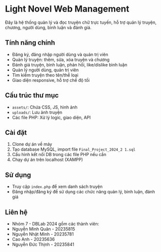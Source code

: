 # Light Novel Web Management

Đây là hệ thống quản lý và đọc truyện chữ trực tuyến, hỗ trợ quản lý truyện, chương, người dùng, bình luận và đánh giá.

## Tính năng chính

- Đăng ký, đăng nhập người dùng và quản trị viên
- Quản lý truyện: thêm, sửa, xóa truyện và chương
- Đánh giá truyện, bình luận, phản hồi, like/dislike bình luận
- Quản lý người dùng, quản trị viên
- Tìm kiếm truyện theo tên/thể loại
- Giao diện responsive, hỗ trợ chế độ tối

## Cấu trúc thư mục

- `assets/`: Chứa CSS, JS, hình ảnh
- `uploads/`: Lưu ảnh truyện
- Các file PHP: Xử lý logic, giao diện, API

## Cài đặt

1. Clone dự án về máy
2. Tạo database MySQL, import file `Final_Project_2024_2 1.sql`
3. Cấu hình kết nối DB trong các file PHP nếu cần
4. Chạy dự án trên localhost (XAMPP)

## Sử dụng

- Truy cập `index.php` để xem danh sách truyện
- Đăng nhập/đăng ký để sử dụng các chức năng quản lý, bình luận, đánh giá

## Liên hệ

- Nhóm 7 - DBLab 2024 gồm các thành viên:
- Nguyễn Minh Quân - 20235815
- Nguyễn Nhật Minh - 20235781
- Cao Anh - 20235636
- Nguyễn Đức Thịnh - 20235841
